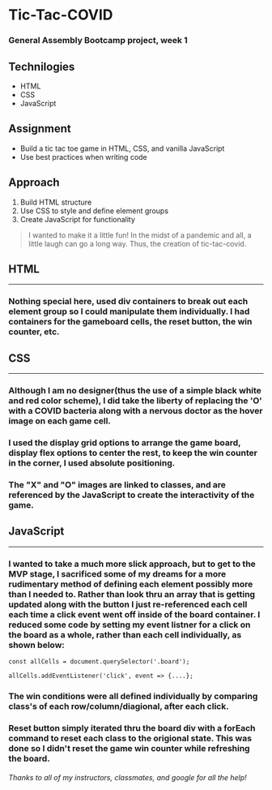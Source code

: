 # Tic-Tac-COVID
### General Assembly Bootcamp project, week 1

## Technilogies
* HTML
* CSS
* JavaScript

## Assignment
* Build a tic tac toe game in HTML, CSS, and vanilla JavaScript
* Use best practices when writing code

## Approach
1. Build HTML structure
2. Use CSS to style and define element groups
3. Create JavaScript for functionality

> I wanted to make it a little fun!
> In the midst of a pandemic and all,
> a little laugh can go a long way.
> Thus, the creation of tic-tac-covid.

## HTML
---
### Nothing special here, used div containers to break out each element group so I could manipulate them individually. I had containers for the gameboard cells, the reset button, the win counter, etc.

## CSS 
---
### Although I am no designer(thus the use of a simple black white and red color scheme), I did take the liberty of replacing the 'O' with a COVID bacteria along with a nervous doctor as the hover image on each game cell. 
### I used the display grid options to arrange the game board, display flex options to center the rest, to keep the win counter in the corner, I used absolute positioning. 
### The "X" and "O" images are linked to classes, and are referenced by the JavaScript to create the interactivity of the game.


## JavaScript
---
### I wanted to take a much more slick approach, but to get to the MVP stage, I sacrificed some of my dreams for a more rudimentary method of defining each element possibly more than I needed to. Rather than look thru an array that is getting updated along with the button I just re-referenced each cell each time a click event went off inside of the board container. I reduced some code by setting my event listner for a click on the board as a whole, rather than each cell individually, as shown below:
```
const allCells = document.querySelector('.board');

allCells.addEventListener('click', event => {....};
```
### The win conditions were all defined individually by comparing class's of each row/column/diagional, after each click. 

### Reset button simply iterated thru the board div with a forEach command to reset each class to the origional state. This was done so I didn't reset the game win counter while refreshing the board. 

###### Thanks to all of my instructors, classmates, and google for all the help!